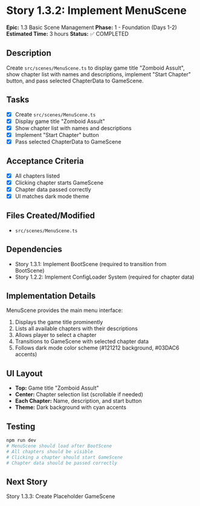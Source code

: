 # Story 1.3.2: Implement MenuScene

**Epic:** 1.3 Basic Scene Management
**Phase:** 1 - Foundation (Days 1-2)
**Estimated Time:** 3 hours
**Status:** ✅ COMPLETED

## Description
Create `src/scenes/MenuScene.ts` to display game title "Zomboid Assult", show chapter list with names and descriptions, implement "Start Chapter" button, and pass selected ChapterData to GameScene.

## Tasks
- [x] Create `src/scenes/MenuScene.ts`
- [x] Display game title "Zomboid Assult"
- [x] Show chapter list with names and descriptions
- [x] Implement "Start Chapter" button
- [x] Pass selected ChapterData to GameScene

## Acceptance Criteria
- [x] All chapters listed
- [x] Clicking chapter starts GameScene
- [x] Chapter data passed correctly
- [x] UI matches dark mode theme

## Files Created/Modified
- `src/scenes/MenuScene.ts`

## Dependencies
- Story 1.3.1: Implement BootScene (required to transition from BootScene)
- Story 1.2.2: Implement ConfigLoader System (required for chapter data)

## Implementation Details
MenuScene provides the main menu interface:
1. Displays the game title prominently
2. Lists all available chapters with their descriptions
3. Allows player to select a chapter
4. Transitions to GameScene with selected chapter data
5. Follows dark mode color scheme (#121212 background, #03DAC6 accents)

## UI Layout
- **Top:** Game title "Zomboid Assult"
- **Center:** Chapter selection list (scrollable if needed)
- **Each Chapter:** Name, description, and start button
- **Theme:** Dark background with cyan accents

## Testing
```bash
npm run dev
# MenuScene should load after BootScene
# All chapters should be visible
# Clicking a chapter should start GameScene
# Chapter data should be passed correctly
```

## Next Story
Story 1.3.3: Create Placeholder GameScene
